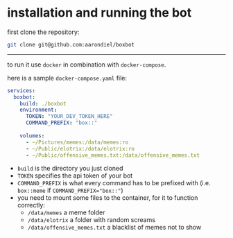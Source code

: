 # installation and running the bot

first clone the repository:

```sh
git clone git@github.com:aarondiel/boxbot
```

---

to run it use `docker` in combination with `docker-compose`.

here is a sample `docker-compose.yaml` file:

```yaml
services:
  boxbot:
    build: ./boxbot
    environment:
      TOKEN: "YOUR_DEV_TOKEN_HERE"
      COMMAND_PREFIX: "box::"
 
    volumes:
      - ~/Pictures/memes:/data/memes:ro
      - ~/Public/elotrix:/data/elotrix:ro
      - ~/Public/offensive_memes.txt:/data/offensive_memes.txt
```

- `build` is the directory you just cloned
- `TOKEN` specifies the api token of your bot
- `COMMAND_PREFIX` is what every command has to be prefixed with (i.e. `box::meme` if `COMMAND_PREFIX="box::"`)
- you need to mount some files to the container, for it to function correctly:
	- `/data/memes` a meme folder
	- `/data/elotrix` a folder with random screams
	- `/data/offensive_memes.txt` a blacklist of memes not to show
